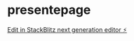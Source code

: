 # presentepage

[Edit in StackBlitz next generation editor ⚡️](https://stackblitz.com/~/github.com/Itramos/presentepage)